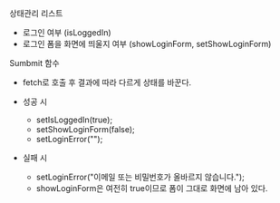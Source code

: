 
상태관리 리스트 
- 로그인 여부 (isLoggedIn)
- 로그인 폼을 화면에 띄울지 여부 (showLoginForm, setShowLoginForm)


Sumbmit 함수 
- fetch로 호출 후 결과에 따라 다르게 상태를 바꾼다.
- 성공 시 
	- setIsLoggedIn(true);
	- setShowLoginForm(false);
	- setLoginError("");

- 실패 시 
	- setLoginError("이메일 또는 비밀번호가 올바르지 않습니다.");
	- showLoginForm은 여전히 true이므로 폼이 그대로 화면에 남아 있다.
